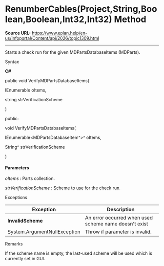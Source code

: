 # RenumberCables(Project,String,Boolean,Boolean,Int32,Int32) Method

**Source URL:** https://www.eplan.help/en-us/Infoportal/Content/api/2026/topic1309.html

---

Starts a check run for the given MDPartsDatabaseItems (MDParts).

Syntax

**C#**



public void VerifyMDPartsDatabaseItems( 

   IEnumerable<MDPartsDatabaseItem> oItems,

   string strVerificationScheme

)

public:

void VerifyMDPartsDatabaseItems( 

   IEnumerable<MDPartsDatabaseItem^>^ oItems,

   String^ strVerificationScheme

)


#### Parameters

*oItems*
:   Parts collection.

*strVerificationScheme*
:   Scheme to use for the check run.

Exceptions

| Exception | Description |
| --- | --- |
| **InvalidScheme** | An error occurred when used scheme name doesn't exist |
| [System.ArgumentNullException](#) | Throw if parameter is invalid. |

Remarks

If the scheme name is empty, the last-used scheme will be used which is currently set in GUI.

